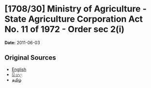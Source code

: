 # [1708/30] Ministry of Agriculture - State Agriculture Corporation Act No. 11 of 1972 - Order sec 2(i)

**Date:** 2011-06-03

## Original Sources

- [English](https://documents.gov.lk/view/extra-gazettes/2011/6/1708-30_E.pdf)
- [සිංහල](https://documents.gov.lk/view/extra-gazettes/2011/6/1708-30_S.pdf)
- [தமிழ்](https://documents.gov.lk/view/extra-gazettes/2011/6/1708-30_T.pdf)
